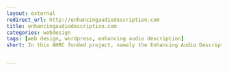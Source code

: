 ```yaml
---
layout: external
redirect_url: http://enhancingaudiodescription.com
title: enhancingaudiodescription.com
categories: webdesign
tags: [web design, wordpress, enhancing audio description]
short: In this AHRC funded project, namely the Enhancing Audio Description, we sought to explore how sound design techniques can be used to rethink accessibility to film and television for visually impaired audiences. Research included the application of surround sound rendering, interactive media systems and first person narration.


---
```

